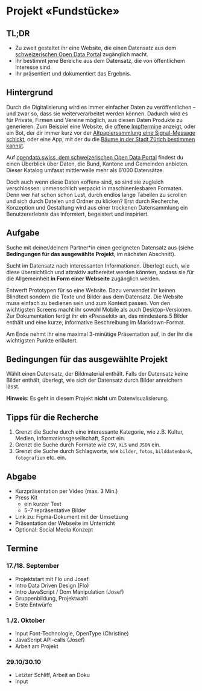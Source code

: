 # Projekt «Fundstücke»

## TL;DR
- Zu zweit gestaltet ihr eine Website, die einen Datensatz aus dem [schweizerischen Open Data Portal](https://opendata.swiss/) zugänglich macht.
- Ihr bestimmt jene Bereiche aus dem Datensatz, die von öffentlichem Interesse sind.
- Ihr präsentiert und dokumentiert das Ergebnis.

## Hintergrund

Durch die Digitalisierung wird es immer einfacher Daten zu veröffentlichen – und zwar so, dass sie weiterverarbeitet werden können. Dadurch wird es für Private, Firmen und Vereine möglich, aus diesen Daten Produkte zu generieren. Zum Beispiel eine Website, die [offene Impftermine](https://rimpfli.web.app/) anzeigt, oder ein Bot, der dir immer kurz vor der [Altpapiersammlung eine Signal-Message schickt](https://dgnaegi.ch/2020/09/06/altpapierbot/), oder eine App, mit der du die [Bäume in der Stadt Zürich bestimmen kannst](https://apps.apple.com/app/urban-trees/id1483392329).

Auf [opendata.swiss, dem schweizerischen Open Data Portal](https://opendata.swiss/) findest du einen Überblick über Daten, die Bund, Kantone und Gemeinden anbieten. Dieser Katalog umfasst mittlerweile mehr als 6’000 Datensätze. 

Doch auch wenn diese Daten «offen» sind, so sind sie zugleich verschlossen: unmenschlich verpackt in maschinenlesbaren Formaten. Denn wer hat schon schon Lust, durch endlos lange Tabellen zu scrollen und sich durch Dateien und Ordner zu klicken? Erst durch Recherche, Konzeption und Gestaltung wird aus einer trockenen Datensammlung ein Benutzererlebnis das informiert, begeistert und inspiriert.

## Aufgabe

Suche mit deiner/deinem Partner\*in einen geeigneten Datensatz aus (siehe **Bedingungen für das ausgewählte Projekt**, im nächsten Abschnitt).

Sucht im Datensatz nach interessanten Informationen. Überlegt euch, wie diese übersichtlich und attraktiv aufbereitet werden könnten, sodass sie für die Allgemeinheit **in Form einer Webseite** zugänglich werden.

Entwerft Prototypen für so eine Website. Dazu verwendet ihr keinen Blindtext sondern die Texte und Bilder aus dem Datensatz. Die Website muss einfach zu bedienen sein und zum Kontext passen. Von den wichtigsten Screens macht ihr sowohl Mobile als auch Desktop-Versionen. Zur Dokumentation fertigt ihr ein «Pressekit» an, das mindestens 5 Bilder enthält und eine kurze, informative Beschreibung im Markdown-Format.

Am Ende nehmt ihr eine maximal 3-minütige Präsentation auf, in der ihr die wichtigsten Punkte erläutert.

## Bedingungen für das ausgewählte Projekt

Wählt einen Datensatz, der Bildmaterial enthält. Falls der Datensatz keine Bilder enthält, überlegt, wie sich der Datensatz durch Bilder anreichern lässt.

**Hinweis**: Es geht in diesem Projekt **nicht** um Datenvisualisierung.

## Tipps für die Recherche

1. Grenzt die Suche durch eine interessante Kategorie, wie z.B. Kultur, Medien, Informationsgesellschaft, Sport ein.
2. Grenzt die Suche durch Formate wie `CSV`, `XLS` und `JSON` ein.
3. Grenzt die Suche durch Schlagworte, wie `bilder`, `fotos`, `bilddatenbank`, `fotografien` etc. ein.

## Abgabe

- Kurzpräsentation per Video (max. 3 Min.)
- Press Kit
  - ein kurzer Text
  - 5–7 repräsentative Bilder
- Link zu: Figma-Dokument mit der Umsetzung
- Präsentation der Webseite im Unterricht
- Optional: Social Media Konzept

## Termine

### 17./18. September

- Projektstart mit Flo und Josef.
- Intro Data Driven Design (Flo)
- Intro JavaScript / Dom Manipulation (Josef)
- Gruppenbildung, Projektwahl
- Erste Entwürfe

### 1./2. Oktober

- Input Font-Technologie, OpenType (Christine)
- JavaScript API-calls (Josef)
- Arbeit am Projekt

### 29.10/30.10

- Letzter Schliff, Arbeit an Doku
- Input